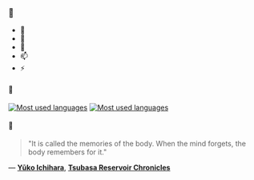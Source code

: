 ### 👋

- 🔭
- 🌱
- 💬
- 📫
- ⚡

#### 🧏

[![Most used languages](https://github-readme-stats-aynah.vercel.app/api/top-langs/?username=aynh&theme=solarized-dark&langs_count=6&layout=compact&hide_title=true)](https://github.com/anuraghazra/github-readme-stats#gh-dark-mode-only)
[![Most used languages](https://github-readme-stats-aynah.vercel.app/api/top-langs/?username=aynh&theme=solarized-light&langs_count=6&layout=compact&hide_title=true)](https://github.com/anuraghazra/github-readme-stats#gh-light-mode-only)

#### 💬

> "It is called the memories of the body. When the mind forgets, the body remembers for it."

&mdash; [**Yūko Ichihara**](https://myanimelist.net/character.php?q=Y%C5%ABko%20Ichihara&cat=character), [**Tsubasa Reservoir Chronicles**](https://myanimelist.net/search/all?q=Tsubasa%20Reservoir%20Chronicles&cat=all)
